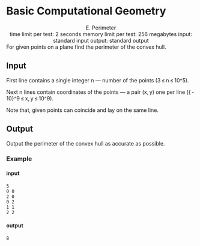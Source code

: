 # Basic Computational Geometry
<div align = "center"> E. Perimeter </div>

<div align = "center"> time limit per test: 2 seconds 
memory limit per test: 256 megabytes
input: standard input
output: standard output
</div>
For given points on a plane find the perimeter of the convex hull.

## Input

First line contains a single integer n — number of the points (3 ≤ n ≤ 10^5).

Next n lines contain coordinates of the points — a pair (x, y) one per line ({ - 10}^9 ≤ x, y ≤ 10^9).

Note that, given points can coincide and lay on the same line.

## Output

Output the perimeter of the convex hull as accurate as possible.

### Example

#### input

```
5
0 0
2 0
0 2
1 1
2 2
```
#### output

```8```
